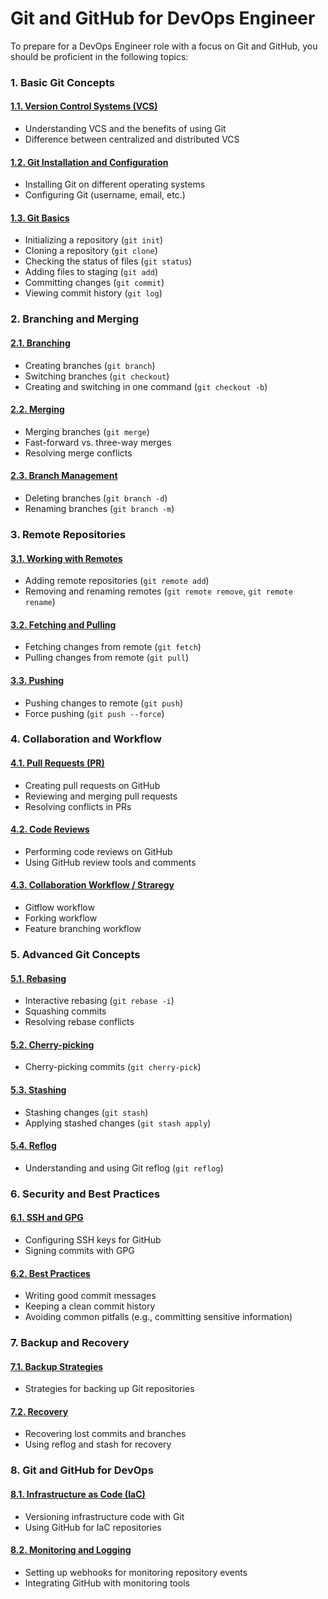 # Git and GitHub for DevOps Engineer

To prepare for a DevOps Engineer role with a focus on Git and GitHub, you should be proficient in the following topics:

### 1. **Basic Git Concepts**

#### [1.1. **Version Control Systems (VCS)**](./01-Basic-Git-Concepts/1.1-VCS.md)

- Understanding VCS and the benefits of using Git
- Difference between centralized and distributed VCS

#### [1.2. **Git Installation and Configuration**](./01-Basic-Git-Concepts/1.2-Git-Installation-Configuration.md)

- Installing Git on different operating systems
- Configuring Git (username, email, etc.)

#### [1.3. **Git Basics**](./01-Basic-Git-Concepts/1.3-Git-Basics.md)

- Initializing a repository (`git init`)
- Cloning a repository (`git clone`)
- Checking the status of files (`git status`)
- Adding files to staging (`git add`)
- Committing changes (`git commit`)
- Viewing commit history (`git log`)

### 2. **Branching and Merging**

#### [2.1. **Branching**](./02-Branching-and-Merging/2.1-Branching.md)

- Creating branches (`git branch`)
- Switching branches (`git checkout`)
- Creating and switching in one command (`git checkout -b`)

#### [2.2. **Merging**](./02-Branching-and-Merging/2.2-Merging.md)

- Merging branches (`git merge`)
- Fast-forward vs. three-way merges
- Resolving merge conflicts

#### [2.3. **Branch Management**](./02-Branching-and-Merging/2.3-Branch-Management.md)

- Deleting branches (`git branch -d`)
- Renaming branches (`git branch -m`)

### 3. **Remote Repositories**

#### [3.1. **Working with Remotes**](./03-Remote-Repositories/3.1-Working-with-Remotes.md)

- Adding remote repositories (`git remote add`)
- Removing and renaming remotes (`git remote remove`, `git remote rename`)

#### [3.2. **Fetching and Pulling**](./03-Remote-Repositories/3.2-Fetching-Pulling.md)

- Fetching changes from remote (`git fetch`)
- Pulling changes from remote (`git pull`)

#### [3.3. **Pushing**](./03-Remote-Repositories/3.3-Pushing.md)

- Pushing changes to remote (`git push`)
- Force pushing (`git push --force`)

### 4. **Collaboration and Workflow**

#### [4.1. **Pull Requests (PR)**](./04-Collaboration-Workflow/4.1-Pull-Requests.md)

- Creating pull requests on GitHub
- Reviewing and merging pull requests
- Resolving conflicts in PRs

#### [4.2. **Code Reviews**](./04-Collaboration-Workflow/4.2-Code-Reviews.md)

- Performing code reviews on GitHub
- Using GitHub review tools and comments

#### [4.3. **Collaboration Workflow / Straregy**](./04-Collaboration-Workflow/4.3-Collaboration-Workflow-Straregy.md)

- Gitflow workflow
- Forking workflow
- Feature branching workflow

### 5. **Advanced Git Concepts**

#### [5.1. **Rebasing**](./05-Advanced-Git-Concepts/5.1-Rebasing.md)

- Interactive rebasing (`git rebase -i`)
- Squashing commits
- Resolving rebase conflicts

#### [5.2. **Cherry-picking**](./05-Advanced-Git-Concepts/5.2-Cherry-picking.md)

- Cherry-picking commits (`git cherry-pick`)

#### [5.3. **Stashing**](./05-Advanced-Git-Concepts/5.3-Stashing.md)

- Stashing changes (`git stash`)
- Applying stashed changes (`git stash apply`)

#### [5.4. **Reflog**](./05-Advanced-Git-Concepts/5.4-Reflog.md)

- Understanding and using Git reflog (`git reflog`)

### 6. **Security and Best Practices**

#### [6.1. **SSH and GPG**](./06-Security-and-Best-Practices/6.1-SSH-GPG.md)

- Configuring SSH keys for GitHub
- Signing commits with GPG

#### [6.2. **Best Practices**](./06-Security-and-Best-Practices/6.2-Best-Practices.md)

- Writing good commit messages
- Keeping a clean commit history
- Avoiding common pitfalls (e.g., committing sensitive information)

### 7. **Backup and Recovery**

#### [7.1. **Backup Strategies**](./07-Backup-and-Recovery/7.1-Backup-Strategies.md)

- Strategies for backing up Git repositories

#### [7.2. **Recovery**](./07-Backup-and-Recovery/7.2-Recovery.md)

- Recovering lost commits and branches
- Using reflog and stash for recovery

### 8. **Git and GitHub for DevOps**

#### [8.1. **Infrastructure as Code (IaC)**](./08-Git-and-GitHub-for-DevOps/8.1-Infrastructure-as-Code.md)

- Versioning infrastructure code with Git
- Using GitHub for IaC repositories

#### [8.2. **Monitoring and Logging**](./08-Git-and-GitHub-for-DevOps/8.2-Monitoring-Logging.md)

- Setting up webhooks for monitoring repository events
- Integrating GitHub with monitoring tools
